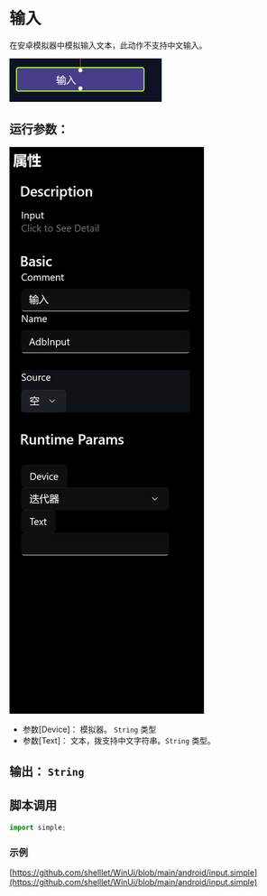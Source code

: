 # 输入 
在安卓模拟器中模拟输入文本，此动作不支持中文输入。


![action](./images/2022-11-15_194116.png ':size=90%')

## 运行参数：
![param](./images/2022-11-15_194149.png ':size=90%')

* 参数[Device]： 模拟器。 `String` 类型
* 参数[Text]： 文本，拨支持中文字符串。`String` 类型。

## 输出： `String`


## 脚本调用

```python
import simple;


```

### 示例

[https://github.com/shelllet/WinUi/blob/main/android/input.simple](https://github.com/shelllet/WinUi/blob/main/android/input.simple)
